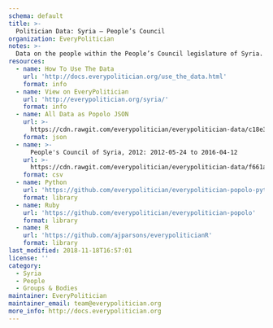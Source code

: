 ```yaml
---
schema: default
title: >-
  Politician Data: Syria — People’s Council
organization: EveryPolitician
notes: >-
  Data on the people within the People’s Council legislature of Syria.
resources:
  - name: How To Use The Data
    url: 'http://docs.everypolitician.org/use_the_data.html'
    format: info
  - name: View on EveryPolitician
    url: 'http://everypolitician.org/syria/'
    format: info
  - name: All Data as Popolo JSON
    url: >-
      https://cdn.rawgit.com/everypolitician/everypolitician-data/c18e3d26550ddd3b4373bb0e06d4f9a0018db9d8/data/Syria/Majlis/ep-popolo-v1.0.json
    format: json
  - name: >-
      People's Council of Syria, 2012: 2012-05-24 to 2016-04-12
    url: >-
      https://cdn.rawgit.com/everypolitician/everypolitician-data/f661a8bb11fb6d9d5e34470c0a099b7f354078de/data/Syria/Majlis/term-2012.csv
    format: csv
  - name: Python
    url: 'https://github.com/everypolitician/everypolitician-popolo-python'
    format: library
  - name: Ruby
    url: 'https://github.com/everypolitician/everypolitician-popolo'
    format: library
  - name: R
    url: 'https://github.com/ajparsons/everypoliticianR'
    format: library
last_modified: 2018-11-18T16:57:01
license: ''
category:
  - Syria
  - People
  - Groups & Bodies
maintainer: EveryPolitician
maintainer_email: team@everypolitician.org
more_info: http://docs.everypolitician.org
---
```

